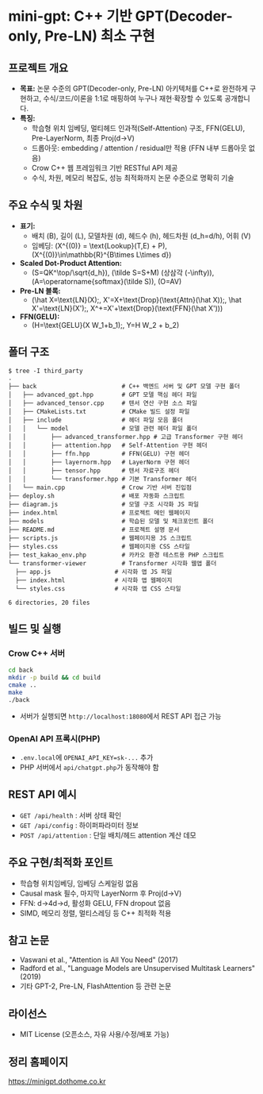 # mini-gpt: C++ 기반 GPT(Decoder-only, Pre-LN) 최소 구현

## 프로젝트 개요

- **목표:** 논문 수준의 GPT(Decoder-only, Pre-LN) 아키텍처를 C++로 완전하게 구현하고, 수식/코드/이론을 1:1로 매핑하여 누구나 재현·확장할 수 있도록 공개합니다.
- **특징:**  
  - 학습형 위치 임베딩, 멀티헤드 인과적(Self-Attention) 구조, FFN(GELU), Pre-LayerNorm, 최종 Proj(d→V)
  - 드롭아웃: embedding / attention / residual만 적용 (FFN 내부 드롭아웃 없음)
  - Crow C++ 웹 프레임워크 기반 RESTful API 제공
  - 수식, 차원, 메모리 복잡도, 성능 최적화까지 논문 수준으로 명확히 기술

## 주요 수식 및 차원

- **표기:**  
  - 배치 \(B\), 길이 \(L\), 모델차원 \(d\), 헤드수 \(h\), 헤드차원 \(d_h=d/h\), 어휘 \(V\)
  - 임베딩: \(X^{(0)} = \text{Lookup}(T,E) + P\),  \(X^{(0)}\in\mathbb{R}^{B\times L\times d}\)
- **Scaled Dot-Product Attention:**  
  - \(S=QK^\top/\sqrt{d_h}\), \(\tilde S=S+M\) (상삼각 \(-\infty\)), \(A=\operatorname{softmax}(\tilde S)\), \(O=AV\)
- **Pre-LN 블록:**  
  - \(\hat X=\text{LN}(X);\, X'=X+\text{Drop}(\text{Attn}(\hat X));\, \hat X'=\text{LN}(X');\, X^+=X'+\text{Drop}(\text{FFN}(\hat X'))\)
- **FFN(GELU):**  
  - \(H=\text{GELU}(X W_1+b_1);\, Y=H W_2 + b_2\)

## 폴더 구조
```
$ tree -I third_party
.
├── back                        # C++ 백엔드 서버 및 GPT 모델 구현 폴더
│   ├── advanced_gpt.hpp        # GPT 모델 핵심 헤더 파일
│   ├── advanced_tensor.cpp     # 텐서 연산 구현 소스 파일
│   ├── CMakeLists.txt          # CMake 빌드 설정 파일
│   ├── include                 # 헤더 파일 모음 폴더
│   │   └── model               # 모델 관련 헤더 파일 폴더
│   │       ├── advanced_transformer.hpp # 고급 Transformer 구현 헤더
│   │       ├── attention.hpp   # Self-Attention 구현 헤더
│   │       ├── ffn.hpp         # FFN(GELU) 구현 헤더
│   │       ├── layernorm.hpp   # LayerNorm 구현 헤더
│   │       ├── tensor.hpp      # 텐서 자료구조 헤더
│   │       └── transformer.hpp # 기본 Transformer 헤더
│   └── main.cpp                # Crow 기반 서버 진입점
├── deploy.sh                   # 배포 자동화 스크립트
├── diagram.js                  # 모델 구조 시각화 JS 파일
├── index.html                  # 프로젝트 메인 웹페이지
├── models                      # 학습된 모델 및 체크포인트 폴더
├── README.md                   # 프로젝트 설명 문서
├── scripts.js                  # 웹페이지용 JS 스크립트
├── styles.css                  # 웹페이지용 CSS 스타일
├── test_kakao_env.php          # 카카오 환경 테스트용 PHP 스크립트
└── transformer-viewer          # Transformer 시각화 웹앱 폴더
  ├── app.js                  # 시각화 앱 JS 파일
  ├── index.html              # 시각화 앱 웹페이지
  └── styles.css              # 시각화 앱 CSS 스타일

6 directories, 20 files
```

## 빌드 및 실행

### Crow C++ 서버

```bash
cd back
mkdir -p build && cd build
cmake ..
make
./back
```

- 서버가 실행되면 `http://localhost:18080`에서 REST API 접근 가능

### OpenAI API 프록시(PHP)

- `.env.local`에 `OPENAI_API_KEY=sk-...` 추가
- PHP 서버에서 `api/chatgpt.php`가 동작해야 함

## REST API 예시

- `GET /api/health` : 서버 상태 확인
- `GET /api/config` : 하이퍼파라미터 정보
- `POST /api/attention` : 단일 배치/헤드 attention 계산 데모

## 주요 구현/최적화 포인트

- 학습형 위치임베딩, 임베딩 스케일링 없음
- Causal mask 필수, 마지막 LayerNorm 후 Proj(d→V)
- FFN: d→4d→d, 활성화 GELU, FFN dropout 없음
- SIMD, 메모리 정렬, 멀티스레딩 등 C++ 최적화 적용

## 참고 논문

- Vaswani et al., "Attention is All You Need" (2017)
- Radford et al., "Language Models are Unsupervised Multitask Learners" (2019)
- 기타 GPT-2, Pre-LN, FlashAttention 등 관련 논문

## 라이선스

- MIT License (오픈소스, 자유 사용/수정/배포 가능)

## 정리 홈페이지
https://minigpt.dothome.co.kr